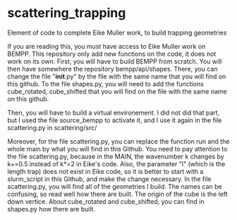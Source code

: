 # scattering_trapping
Element of code to complete Eike Muller work, to build trapping geometries


If you are reading this, you must have access to Eike Muller work on BEMPP. This repository only add new functions on the code, it does not work on its own.
First, you will have to build BEMPP from scratch. You will then have somewhere the repository bempp/api/shapes. There, you can change the file "__init__.py" by the file with the same name that you will find on this github. To the file shapes.py, you will need to add the functions cube_rotated, cube_shifted that you will find on the file with the same name on this github.

Then, you will have to build a virtual environement. I did not did that part, but I used the file source_bempp to activate it, and I use it again in the file scattering.py in scattering/src/

Moreover, for the file scattering.py, you can replace the function run and the whole main by what you will find in this Github. You need to pay attention to the file scattering.py, because in the MAIN, the wavenumber k changes by k+=0.5 instead of k*=2 in Eike's code. Also, the parameter "l" (which is the length trap) does not exist in Eike code, so it is better to start with a slurm_script in this Github, and make the change necessary. In the file scattering.py, you will find all of the geometries I build. The names can be confusing, so read well how there are built. The origin of the cube is the left down vertice. About cube_rotated and cube_shifted, you can find in shapes.py how there are built.


